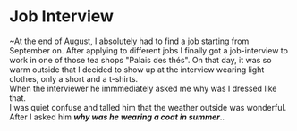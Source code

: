 # Job Interview
~At the end of August, I absolutely had to find a job starting from September on. After applying to different jobs I finally got a job-interview to work in one of those tea shops "Palais des thés". On that day, it was so warm outside that I decided to show up at the interview wearing light clothes, only a short and a t-shirts.
<br/> When the interviewer he immmediately asked me why was I dressed like that.
<br/> I was quiet confuse and talled him that the weather outside was wonderful.
<br/> After I asked him ***why was he wearing a coat in summer***..